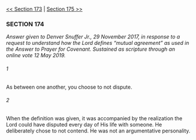 [<< Section 173](Section%20173.md)  |  [Section 175 >>](Section%20175.md)

### SECTION 174

*Answer given to Denver Snuffer Jr., 29 November 2017, in response to a request to understand how the Lord defines “mutual agreement” as used in the *Answer to Prayer for Covenant*. Sustained as scripture through an online vote 12 May 2019.*

###### 1
As between one another, you choose to not dispute.

###### 2
When the definition was given, it was accompanied by the realization the Lord could have disputed every day of His life with someone. He deliberately chose to not contend. He was not an argumentative personality.